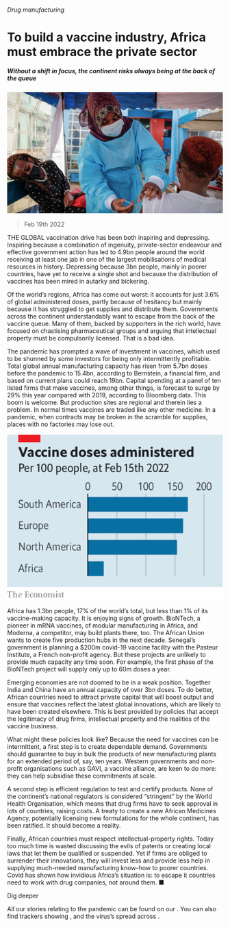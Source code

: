 ###### Drug manufacturing

# To build a vaccine industry, Africa must embrace the private sector 

##### Without a shift in focus, the continent risks always being at the back of the queue 

![image](images/20220219_ldp504.jpg) 

> Feb 19th 2022 

THE GLOBAL vaccination drive has been both inspiring and depressing. Inspiring because a combination of ingenuity, private-sector endeavour and effective government action has led to 4.9bn people around the world receiving at least one jab in one of the largest mobilisations of medical resources in history. Depressing because 3bn people, mainly in poorer countries, have yet to receive a single shot and because the distribution of vaccines has been mired in autarky and bickering.

Of the world’s regions, Africa has come out worst: it accounts for just 3.6% of global administered doses, partly because of hesitancy but mainly because it has struggled to get supplies and distribute them. Governments across the continent understandably want to escape from the back of the vaccine queue. Many of them, backed by supporters in the rich world, have focused on chastising pharmaceutical groups and arguing that intellectual property must be compulsorily licensed. That is a bad idea.


The pandemic has prompted a wave of investment in vaccines, which used to be shunned by some investors for being only intermittently profitable. Total global annual manufacturing capacity has risen from 5.7bn doses before the pandemic to 15.4bn, according to Bernstein, a financial firm, and based on current plans could reach 19bn. Capital spending at a panel of ten listed firms that make vaccines, among other things, is forecast to surge by 29% this year compared with 2019, according to Bloomberg data. This boom is welcome. But production sites are regional and therein lies a problem. In normal times vaccines are traded like any other medicine. In a pandemic, when contracts may be broken in the scramble for supplies, places with no factories may lose out.

![image](images/20220219_LDC341.png) 


Africa has 1.3bn people, 17% of the world’s total, but less than 1% of its vaccine-making capacity. It is enjoying signs of growth. BioNTech, a pioneer in mRNA vaccines,  of modular manufacturing in Africa, and Moderna, a competitor, may build plants there, too. The African Union wants to create five production hubs in the next decade. Senegal’s government is planning a $200m covid-19 vaccine facility with the Pasteur Institute, a French non-profit agency. But these projects are unlikely to provide much capacity any time soon. For example, the first phase of the BioNTech project will supply only up to 60m doses a year.

Emerging economies are not doomed to be in a weak position. Together India and China have an annual capacity of over 3bn doses. To do better, African countries need to attract private capital that will boost output and ensure that vaccines reflect the latest global innovations, which are likely to have been created elsewhere. This is best provided by policies that accept the legitimacy of drug firms, intellectual property and the realities of the vaccine business.

What might these policies look like? Because the need for vaccines can be intermittent, a first step is to create dependable demand. Governments should guarantee to buy in bulk the products of new manufacturing plants for an extended period of, say, ten years. Western governments and non-profit organisations such as GAVI, a vaccine alliance, are keen to do more: they can help subsidise these commitments at scale.

A second step is efficient regulation to test and certify products. None of the continent’s national regulators is considered “stringent” by the World Health Organisation, which means that drug firms have to seek approval in lots of countries, raising costs. A treaty to create a new African Medicines Agency, potentially licensing new formulations for the whole continent, has been ratified. It should become a reality.

Finally, African countries must respect intellectual-property rights. Today too much time is wasted discussing the evils of patents or creating local laws that let them be qualified or suspended. Yet if firms are obliged to surrender their innovations, they will invest less and provide less help in supplying much-needed manufacturing know-how to poorer countries. Covid has shown how invidious Africa’s situation is: to escape it countries need to work with drug companies, not around them. ■

Dig deeper

All our stories relating to the pandemic can be found on our . You can also find trackers showing ,  and the virus’s spread across .

